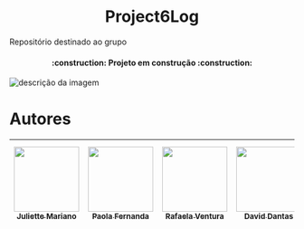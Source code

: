 <h1 align="center"> Project6Log </h1>
Repositório destinado ao grupo

<h4 align="center"> 
    :construction:  Projeto em construção  :construction:
</h4>

![descrição da imagem](https://palmaseguros.co.mz/images/frota.jpg)
>
# Autores

| [<img src="https://avatars.githubusercontent.com/u/127999569?v=4" width=115><br><sub>Juliette Mariano</sub>](https://github.com/Juliette1990) |  [<img src="https://avatars.githubusercontent.com/u/127999551?v=4" width=115><br><sub>Paola Fernanda</sub>](https://github.com/paolafernanda23) |  [<img src="https://avatars.githubusercontent.com/u/127999876?v=4" width=115><br><sub>Rafaela Ventura</sub>](https://github.com/rafa-ventura) |  [<img src="https://avatars.githubusercontent.com/u/129235547?v=4" width=115><br><sub>David Dantas</sub>](https://github.com/daviddantas22a) |  [<img src="https://avatars.githubusercontent.com/u/127999658?v=4" width=115><br><sub>Thamires Ferreira</sub>](https://github.com/ThamiFerreira) |  [<img src="https://avatars.githubusercontent.com/u/129237468?v=4" width=115><br><sub>Leticia Rocha</sub>](https://github.com/leti-rocha) |
| :---: | :---: | :---: | :---: | :---: | :---: |
